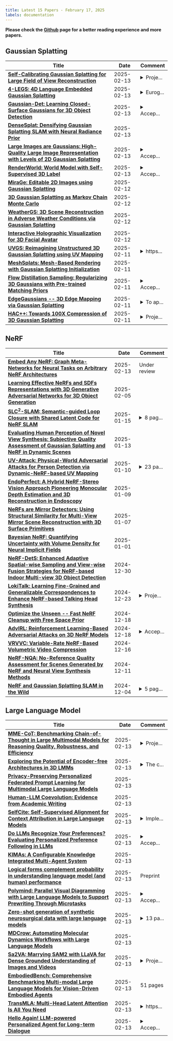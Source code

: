 ```yaml
---
title: Latest 15 Papers - February 17, 2025
labels: documentation
---
```

**Please check the [Github](https://github.com/zezhishao/MTS_Daily_ArXiv) page for a better reading experience and more papers.**

## Gaussian Splatting
| **Title** | **Date** | **Comment** |
| --- | --- | --- |
| **[Self-Calibrating Gaussian Splatting for Large Field of View Reconstruction](http://arxiv.org/abs/2502.09563v1)** | 2025-02-13 | <details><summary>Proje...</summary><p>Project Page: https://denghilbert.github.io/self-cali/</p></details> |
| **[4-LEGS: 4D Language Embedded Gaussian Splatting](http://arxiv.org/abs/2410.10719v3)** | 2025-02-13 | <details><summary>Eurog...</summary><p>Eurographics 2025. Project webpage: https://tau-vailab.github.io/4-LEGS/</p></details> |
| **[Gaussian-Det: Learning Closed-Surface Gaussians for 3D Object Detection](http://arxiv.org/abs/2410.01404v2)** | 2025-02-13 | <details><summary>Accep...</summary><p>Accepted to ICLR 2025</p></details> |
| **[DenseSplat: Densifying Gaussian Splatting SLAM with Neural Radiance Prior](http://arxiv.org/abs/2502.09111v1)** | 2025-02-13 |  |
| **[Large Images are Gaussians: High-Quality Large Image Representation with Levels of 2D Gaussian Splatting](http://arxiv.org/abs/2502.09039v1)** | 2025-02-13 | <details><summary>Accep...</summary><p>Accepted by 39th Annual AAAI Conference on Artificial Intelligence (AAAI 2025). 10 pages, 4 figures</p></details> |
| **[RenderWorld: World Model with Self-Supervised 3D Label](http://arxiv.org/abs/2409.11356v2)** | 2025-02-13 | <details><summary>Accep...</summary><p>Accepted in 2025 IEEE International Conference on Robotics and Automation (ICRA)</p></details> |
| **[MiraGe: Editable 2D Images using Gaussian Splatting](http://arxiv.org/abs/2410.01521v2)** | 2025-02-12 |  |
| **[3D Gaussian Splatting as Markov Chain Monte Carlo](http://arxiv.org/abs/2404.09591v3)** | 2025-02-12 |  |
| **[WeatherGS: 3D Scene Reconstruction in Adverse Weather Conditions via Gaussian Splatting](http://arxiv.org/abs/2412.18862v3)** | 2025-02-12 |  |
| **[Interactive Holographic Visualization for 3D Facial Avatar](http://arxiv.org/abs/2502.08085v1)** | 2025-02-12 |  |
| **[UVGS: Reimagining Unstructured 3D Gaussian Splatting using UV Mapping](http://arxiv.org/abs/2502.01846v2)** | 2025-02-11 | <details><summary>https...</summary><p>https://aashishrai3799.github.io/uvgs</p></details> |
| **[MeshSplats: Mesh-Based Rendering with Gaussian Splatting Initialization](http://arxiv.org/abs/2502.07754v1)** | 2025-02-11 |  |
| **[Flow Distillation Sampling: Regularizing 3D Gaussians with Pre-trained Matching Priors](http://arxiv.org/abs/2502.07615v1)** | 2025-02-11 | <details><summary>Accep...</summary><p>Accepted by ICLR 2025</p></details> |
| **[EdgeGaussians -- 3D Edge Mapping via Gaussian Splatting](http://arxiv.org/abs/2409.12886v2)** | 2025-02-11 | <details><summary>To ap...</summary><p>To appear in the proceedings of WACV 2025</p></details> |
| **[HAC++: Towards 100X Compression of 3D Gaussian Splatting](http://arxiv.org/abs/2501.12255v4)** | 2025-02-11 | <details><summary>Proje...</summary><p>Project Page: https://yihangchen-ee.github.io/project_hac++/ Code: https://github.com/YihangChen-ee/HAC-plus. This paper is a journal extension of HAC at arXiv:2403.14530 (ECCV 2024)</p></details> |

## NeRF
| **Title** | **Date** | **Comment** |
| --- | --- | --- |
| **[Embed Any NeRF: Graph Meta-Networks for Neural Tasks on Arbitrary NeRF Architectures](http://arxiv.org/abs/2502.09623v1)** | 2025-02-13 | Under review |
| **[Learning Effective NeRFs and SDFs Representations with 3D Generative Adversarial Networks for 3D Object Generation](http://arxiv.org/abs/2309.16110v2)** | 2025-02-05 |  |
| **[SLC$^2$-SLAM: Semantic-guided Loop Closure with Shared Latent Code for NeRF SLAM](http://arxiv.org/abs/2501.08880v1)** | 2025-01-15 | <details><summary>8 pag...</summary><p>8 pages, 5 figures, 4 tables</p></details> |
| **[Evaluating Human Perception of Novel View Synthesis: Subjective Quality Assessment of Gaussian Splatting and NeRF in Dynamic Scenes](http://arxiv.org/abs/2501.08072v1)** | 2025-01-13 |  |
| **[UV-Attack: Physical-World Adversarial Attacks for Person Detection via Dynamic-NeRF-based UV Mapping](http://arxiv.org/abs/2501.05783v1)** | 2025-01-10 | <details><summary>23 pa...</summary><p>23 pages, 22 figures, submitted to ICLR2025</p></details> |
| **[EndoPerfect: A Hybrid NeRF-Stereo Vision Approach Pioneering Monocular Depth Estimation and 3D Reconstruction in Endoscopy](http://arxiv.org/abs/2410.04041v4)** | 2025-01-09 |  |
| **[NeRFs are Mirror Detectors: Using Structural Similarity for Multi-View Mirror Scene Reconstruction with 3D Surface Primitives](http://arxiv.org/abs/2501.04074v1)** | 2025-01-07 |  |
| **[Bayesian NeRF: Quantifying Uncertainty with Volume Density for Neural Implicit Fields](http://arxiv.org/abs/2404.06727v2)** | 2025-01-01 |  |
| **[NeRF-DetS: Enhanced Adaptive Spatial-wise Sampling and View-wise Fusion Strategies for NeRF-based Indoor Multi-view 3D Object Detection](http://arxiv.org/abs/2404.13921v2)** | 2024-12-30 |  |
| **[LokiTalk: Learning Fine-Grained and Generalizable Correspondences to Enhance NeRF-based Talking Head Synthesis](http://arxiv.org/abs/2411.19525v2)** | 2024-12-23 | <details><summary>Proje...</summary><p>Project Page: https://digital-avatar.github.io/ai/LokiTalk/</p></details> |
| **[Optimize the Unseen -- Fast NeRF Cleanup with Free Space Prior](http://arxiv.org/abs/2412.12772v2)** | 2024-12-18 |  |
| **[AdvIRL: Reinforcement Learning-Based Adversarial Attacks on 3D NeRF Models](http://arxiv.org/abs/2412.16213v1)** | 2024-12-18 | <details><summary>Accep...</summary><p>Accepted to The AAAI-25 Workshop on Artificial Intelligence for Cyber Security (AICS)</p></details> |
| **[VRVVC: Variable-Rate NeRF-Based Volumetric Video Compression](http://arxiv.org/abs/2412.11362v1)** | 2024-12-16 |  |
| **[NeRF-NQA: No-Reference Quality Assessment for Scenes Generated by NeRF and Neural View Synthesis Methods](http://arxiv.org/abs/2412.08029v1)** | 2024-12-11 |  |
| **[NeRF and Gaussian Splatting SLAM in the Wild](http://arxiv.org/abs/2412.03263v1)** | 2024-12-04 | <details><summary>5 pag...</summary><p>5 pages, 2 figures, 4 tables</p></details> |

## Large Language Model
| **Title** | **Date** | **Comment** |
| --- | --- | --- |
| **[MME-CoT: Benchmarking Chain-of-Thought in Large Multimodal Models for Reasoning Quality, Robustness, and Efficiency](http://arxiv.org/abs/2502.09621v1)** | 2025-02-13 | <details><summary>Proje...</summary><p>Project Page: https://mmecot.github.io/</p></details> |
| **[Exploring the Potential of Encoder-free Architectures in 3D LMMs](http://arxiv.org/abs/2502.09620v1)** | 2025-02-13 | <details><summary>The c...</summary><p>The code is released at https://github.com/Ivan-Tang-3D/ENEL</p></details> |
| **[Privacy-Preserving Personalized Federated Prompt Learning for Multimodal Large Language Models](http://arxiv.org/abs/2501.13904v3)** | 2025-02-13 |  |
| **[Human-LLM Coevolution: Evidence from Academic Writing](http://arxiv.org/abs/2502.09606v1)** | 2025-02-13 |  |
| **[SelfCite: Self-Supervised Alignment for Context Attribution in Large Language Models](http://arxiv.org/abs/2502.09604v1)** | 2025-02-13 | <details><summary>Imple...</summary><p>Implementation available at https://github.com/voidism/SelfCite</p></details> |
| **[Do LLMs Recognize Your Preferences? Evaluating Personalized Preference Following in LLMs](http://arxiv.org/abs/2502.09597v1)** | 2025-02-13 | <details><summary>Accep...</summary><p>Accepted at ICLR 2025 as oral presentation. Code and data at: https://prefeval.github.io/</p></details> |
| **[KIMAs: A Configurable Knowledge Integrated Multi-Agent System](http://arxiv.org/abs/2502.09596v1)** | 2025-02-13 |  |
| **[Logical forms complement probability in understanding language model (and human) performance](http://arxiv.org/abs/2502.09589v1)** | 2025-02-13 | Preprint |
| **[Polymind: Parallel Visual Diagramming with Large Language Models to Support Prewriting Through Microtasks](http://arxiv.org/abs/2502.09577v1)** | 2025-02-13 | <details><summary>Accep...</summary><p>Accepted to CSCW 2025 with minor revisions</p></details> |
| **[Zero-shot generation of synthetic neurosurgical data with large language models](http://arxiv.org/abs/2502.09566v1)** | 2025-02-13 | <details><summary>13 pa...</summary><p>13 pages, 4 figures, 4 tables</p></details> |
| **[MDCrow: Automating Molecular Dynamics Workflows with Large Language Models](http://arxiv.org/abs/2502.09565v1)** | 2025-02-13 |  |
| **[Sa2VA: Marrying SAM2 with LLaVA for Dense Grounded Understanding of Images and Videos](http://arxiv.org/abs/2501.04001v2)** | 2025-02-13 | <details><summary>Proje...</summary><p>Project page: https://lxtgh.github.io/project/sa2va</p></details> |
| **[EmbodiedBench: Comprehensive Benchmarking Multi-modal Large Language Models for Vision-Driven Embodied Agents](http://arxiv.org/abs/2502.09560v1)** | 2025-02-13 | 51 pages |
| **[TransMLA: Multi-Head Latent Attention Is All You Need](http://arxiv.org/abs/2502.07864v2)** | 2025-02-13 | <details><summary>https...</summary><p>https://github.com/fxmeng/TransMLA</p></details> |
| **[Hello Again! LLM-powered Personalized Agent for Long-term Dialogue](http://arxiv.org/abs/2406.05925v2)** | 2025-02-13 | <details><summary>Accep...</summary><p>Accepted to NAACL 2025</p></details> |

